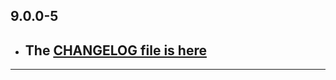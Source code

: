 ## 9.0.0-5

- ## The [CHANGELOG file is here](https://flutter-sound.canardoux.xyz/changelog.html)

-----------------------------------------------------------------------------------------------------------------------------------
